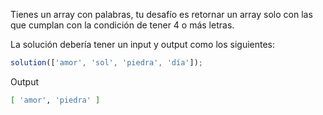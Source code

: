 Tienes un array con palabras, tu desafío es retornar un array solo con las que cumplan con la condición de tener 4 o más letras.

La solución debería tener un input y output como los siguientes:

```js
solution(['amor', 'sol', 'piedra', 'día']);
```

Output

```sh
[ 'amor', 'piedra' ]
```
